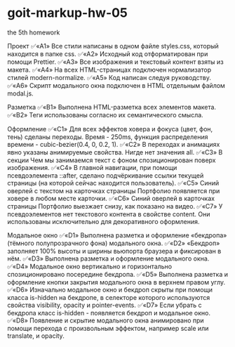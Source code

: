 # goit-markup-hw-05

the 5th homework

Проект
✅«A1» Все стили написаны в одном файле styles.css, который находится в папке css.
✅«A2» Исходный код отформатирован при помощи Prettier.
✅«A3» Все изображения и текстовый контент взяты из макета.
✅«A4» На всех HTML-страницах подключен нормализатор стилей modern-normalize.
✅«A5» Код написан следуя руководству.
✅«A6» Скрипт модального окна подключен в HTML отдельным файлом modal.js.

Разметка
✅«B1» Выполнена HTML-разметка всех элементов макета.
✅«B2» Теги использованы согласно их семантического смысла.

Оформление
✅«C1» Для всех эффектов ховера и фокуса (цвет, фон, тень) сделаны переходы. Время - 250ms, функция распределения времени - cubic-bezier(0.4, 0, 0.2, 1).
✅«C2» В переходах и анимациях явно указаны анимируемые свойства. Нигде нет значения all.
✅«C3» В секции Чем мы занимаемся текст с фоном спозиционирован поверх изображения.
✅«C4» В главной навигации, при помощи псевдоэлемента ::after, сделано подчёркивание ссылки текущей страницы (на которой сейчас находится пользователь).
✅«C5» Синий оверлей с текстом на карточках страницы Портфолио появляется при ховере в любом месте карточки.
✅«C6» Синий оверлей в карточках страницы Портфолио выезжает снизу, как показано на видео.
✅«C7» У псевдоэлементов нет текстового контента в свойстве content. Они использованы исключительно для декоративного оформления.

Модальное окно
✅«D1» Выполнена разметка и оформление «бекдропа» (тёмного полупрозрачного фона) модального окна.
✅«D2» «Бекдроп» заполняет 100% высоты и ширины вьюпорта браузера и фиксирован в нём.
✅«D3» Выполнена разметка и оформление модального окна.
✅«D4» Модальное окно вертикально и горизонтально спозиционировано посередине бекдропа.
✅«D5» Выполнена разметка и оформление кнопки закрытия модального окна в верхнем правом углу.
✅«D6» Изначально модальное окно и бекдроп скрыты при помощи класса is-hidden на бекдропе, в селекторе которого используются свойства visibility, opacity и pointer-events.
✅«D7» Если убрать с бекдропа класс is-hidden - появляется бекдроп и модальное окно.
✅«D8» Появление и скрытие модального окна анимировано при помощи перехода с произвольным эффектом, например scale или translate, и opacity.
